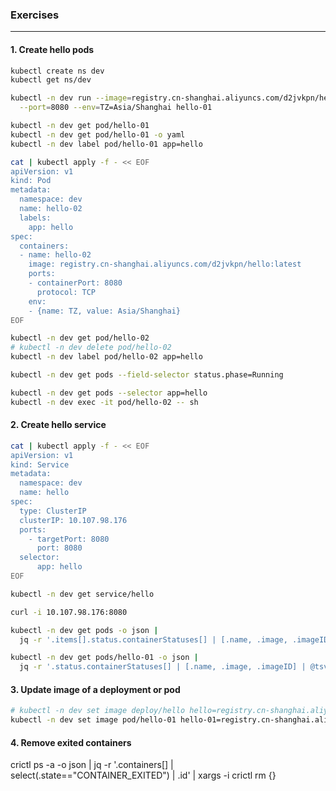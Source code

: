 ### Exercises
---

#### 1. Create hello pods
```bash
kubectl create ns dev
kubectl get ns/dev

kubectl -n dev run --image=registry.cn-shanghai.aliyuncs.com/d2jvkpn/hello:latest \
  --port=8080 --env=TZ=Asia/Shanghai hello-01

kubectl -n dev get pod/hello-01
kubectl -n dev get pod/hello-01 -o yaml
kubectl -n dev label pod/hello-01 app=hello

cat | kubectl apply -f - << EOF
apiVersion: v1
kind: Pod
metadata:
  namespace: dev
  name: hello-02
  labels:
    app: hello
spec:
  containers:
  - name: hello-02
    image: registry.cn-shanghai.aliyuncs.com/d2jvkpn/hello:latest
    ports:
    - containerPort: 8080
      protocol: TCP
    env:
    - {name: TZ, value: Asia/Shanghai}
EOF

kubectl -n dev get pod/hello-02
# kubectl -n dev delete pod/hello-02
kubectl -n dev label pod/hello-02 app=hello

kubectl -n dev get pods --field-selector status.phase=Running

kubectl -n dev get pods --selector app=hello
kubectl -n dev exec -it pod/hello-02 -- sh
```

#### 2. Create hello service
```bash
cat | kubectl apply -f - << EOF
apiVersion: v1
kind: Service
metadata:
  namespace: dev
  name: hello
spec:
  type: ClusterIP
  clusterIP: 10.107.98.176
  ports:
    - targetPort: 8080
      port: 8080
  selector: 
      app: hello 
EOF

kubectl -n dev get service/hello

curl -i 10.107.98.176:8080
```

```bash
kubectl -n dev get pods -o json |
  jq -r '.items[].status.containerStatuses[] | [.name, .image, .imageID] | @tsv'

kubectl -n dev get pods/hello-01 -o json |
  jq -r '.status.containerStatuses[] | [.name, .image, .imageID] | @tsv'
```
#### 3. Update image of a deployment or pod
```bash
# kubectl -n dev set image deploy/hello hello=registry.cn-shanghai.aliyuncs.com/d2jvkpn/hello:latest@xxxx
kubectl -n dev set image pod/hello-01 hello-01=registry.cn-shanghai.aliyuncs.com/d2jvkpn/hello:latest@xxxx
```

#### 4. Remove exited containers
crictl ps -a -o json |
  jq -r '.containers[] | select(.state=="CONTAINER_EXITED") | .id' |
  xargs -i crictl rm {}
